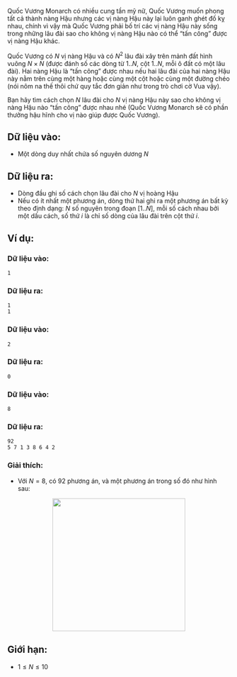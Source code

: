 Quốc Vương Monarch có nhiều cung tần mỹ nữ, Quốc Vương muốn phong tất cả thành nàng Hậu nhưng các vị nàng Hậu này lại luôn ganh ghét đố kỵ nhau, chính vì vậy mà Quốc Vương phải bố trí các vị nàng Hậu này sống trong những lâu đài sao cho không vị nàng Hậu nào có thể “tấn công” được vị nàng Hậu khác.

Quốc Vương có $N$ vị nàng Hậu và có $N^2$ lâu đài xây trên mảnh đất hình vuông $N×N$ (được đánh số các dòng từ $1..N$, cột $1..N$, mỗi ô đất có một lâu đài). Hai nàng Hậu là “tấn công” được nhau nếu hai lâu đài của hai nàng Hậu này nằm trên cùng một hàng hoặc cùng một cột hoặc cùng một đường chéo (nói nôm na thế thôi chứ quy tắc đơn giản như trong trò chơi cờ Vua vậy).

Bạn hãy tìm cách chọn $N$ lâu đài cho $N$ vị nàng Hậu này sao cho không vị nàng Hậu nào “tấn công” được nhau nhé (Quốc Vương Monarch sẽ có phần thưởng hậu hĩnh cho vị nào giúp được Quốc Vương).

## Dữ liệu vào:
- Một dòng duy nhất chứa số nguyên dương $N$

## Dữ liệu ra:
- Dòng đầu ghi số cách chọn lâu đài cho $N$ vị hoàng Hậu
- Nếu có ít nhất một phương án, dòng thứ hai ghi ra một phương án bất kỳ theo định dạng: $N$ số nguyên trong đoạn $[1..N]$, mỗi số cách nhau bởi một dấu cách, số thứ $i$ là chỉ số dòng của lâu đài trên cột thứ $i$.

## Ví dụ:
### Dữ liệu vào:
```
1
```

### Dữ liệu ra:
```
1
1
```

### Dữ liệu vào:
```
2
```

### Dữ liệu ra:
```
0
```

### Dữ liệu vào:
```
8
```

### Dữ liệu ra:
```
92
5 7 1 3 8 6 4 2
```

### Giải thích:
- Với $N = 8$, có $92$ phương án, và một phương án trong số đó như hình sau:
<center><img src="/images/problems/392/NQUEENS.jpg" width=300px> </center>

## Giới hạn:
- $1 ≤ N ≤ 10$